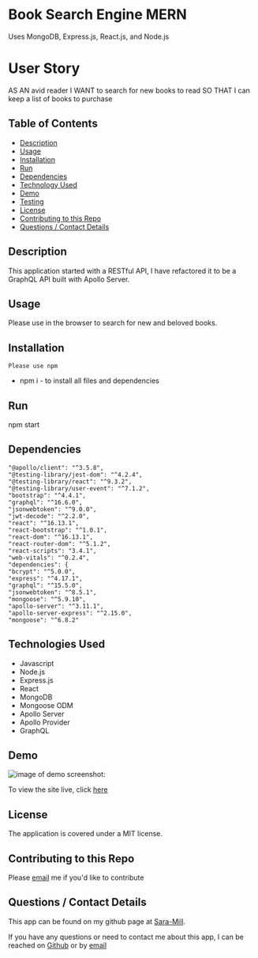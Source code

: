 # Book Search Engine MERN
Uses MongoDB, Express.js, React.js, and Node.js

# User Story
AS AN avid reader
I WANT to search for new books to read
SO THAT I can keep a list of books to purchase

## Table of Contents
  * [Description](#description)
  * [Usage](#usefaq)
  * [Installation](#install)
  * [Run](#run)
  * [Dependencies](#dependencies)
  * [Technology Used](#techno)
  * [Demo](#demo)
  * [Testing](#test)
  * [License](#license)
  * [Contributing to this Repo](#contributing)
  * [Questions / Contact Details](#questions)

  <a name = 'description'></a>
  ## Description
  This application started with a RESTful API, I have refactored it to be a GraphQL API built with Apollo Server.

  <a name = 'usefaq'></a>
  ## Usage
  Please use in the browser to search for new and beloved books.

  <a name = 'install'></a>
  ## Installation   
    Please use npm 
  * npm i - to install all files and dependencies

  <a name = 'run'></a>
  ## Run
  npm start

  <a name = 'dependencies'></a>
  ## Dependencies
    "@apollo/client": "^3.5.8",
    "@testing-library/jest-dom": "^4.2.4",
    "@testing-library/react": "^9.3.2",
    "@testing-library/user-event": "^7.1.2",
    "bootstrap": "^4.4.1",
    "graphql": "^16.6.0",
    "jsonwebtoken": "^9.0.0",
    "jwt-decode": "^2.2.0",
    "react": "^16.13.1",
    "react-bootstrap": "^1.0.1",
    "react-dom": "^16.13.1",
    "react-router-dom": "^5.1.2",
    "react-scripts": "3.4.1",
    "web-vitals": "^0.2.4",
    "dependencies": {
    "bcrypt": "^5.0.0",
    "express": "^4.17.1",
    "graphql": "^15.5.0",
    "jsonwebtoken": "^8.5.1",
    "mongoose": "^5.9.10",
    "apollo-server": "^3.11.1",
    "apollo-server-express": "^2.15.0",
    "mongoose": "^6.8.2"

  <a name = 'techno'></a>
  ## Technologies Used
  * Javascript
  * Node.js
  * Express.js
  * React
  * MongoDB 
  * Mongoose ODM
  * Apollo Server
  * Apollo Provider
  * GraphQL

  <a name ='demo'></a>
  ## Demo
  ![image of demo screenshot:](./images/demo.png)

  To view the site live, click [here](https://www.youtube.com/watch?v=EtIOesZm-bM)

  <a name = 'license'></a>
  ## License
  The application is covered under a MIT license.

  <a name = 'contributing'></a>
  ## Contributing to this Repo
  Please [email](smilligan0183@gmail.com) me if you'd like to contribute

  <a name = 'questions'></a>
  ## Questions / Contact Details
  This app can be found on my github page at [Sara-Mill](https://github.com/Sara-Mill).
  

  If you have any questions or need to contact me about this app, I can be reached on [Github](https://github.com/Sara-Mill) or by [email](smilligan0183@gmail.com)
